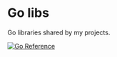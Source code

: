 # Go libs

Go libraries shared by my projects.

[![Go Reference](https://pkg.go.dev/badge/github.com/pierrre/go-libs.svg)](https://pkg.go.dev/github.com/pierrre/go-libs)
